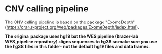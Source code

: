 # CNV calling pipeline

The CNV calling pipeline is based on the package "ExomeDepth" (https://cran.r-project.org/web/packages/ExomeDepth/index.html). 


**The original package uses hg19 but the WES pipeline (Drazer-lab WES_pipeline repository) aligns sequences to hg38 so make sure you use the hg38 files in this folder- not the default hg19 files and data frames.** 

